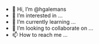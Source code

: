 - 👋 Hi, I’m @hgalemans
- 👀 I’m interested in ...
- 🌱 I’m currently learning ...
- 💞️ I’m looking to collaborate on ...
- 📫 How to reach me ...

<!---
hgalemans/hgalemans is a ✨ special ✨ repository because its `README.md` (this file) appears on your GitHub profile.
You can click the Preview link to take a look at your changes.
--->
